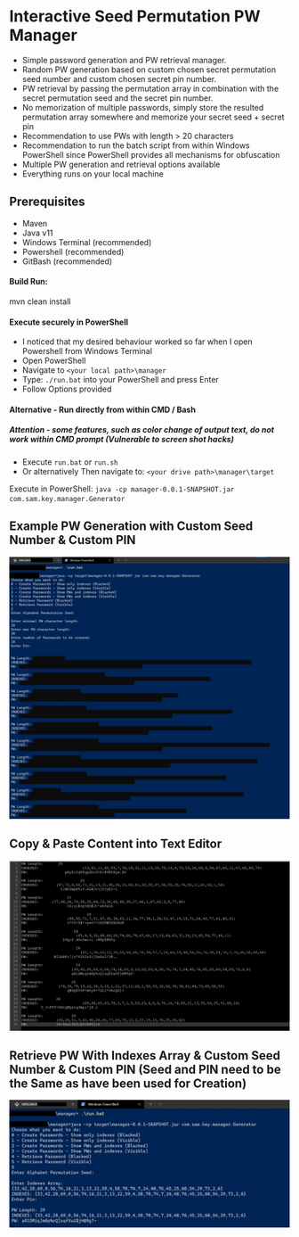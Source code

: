 # Interactive Seed Permutation PW Manager

- Simple password generation and PW retrieval manager.
- Random PW generation based on custom chosen secret permutation seed number and custom chosen secret pin number.
- PW retrieval by passing the permutation array in combination with the secret permutation seed and the secret pin number.
- No memorization of multiple passwords, simply store the resulted permutation array somewhere and memorize your secret seed + secret pin
- Recommendation to use PWs with length > 20 characters
- Recommendation to run the batch script from within Windows PowerShell since PowerShell provides all mechanisms for obfuscation
- Multiple PW generation and retrieval options available
- Everything runs on your local machine

## Prerequisites

- Maven
- Java v11
- Windows Terminal (recommended)
- Powershell (recommended)
- GitBash (recommended)

#### Build Run:

mvn clean install

#### Execute securely in PowerShell

- I noticed that my desired behaviour worked so far when I open Powershell from Windows Terminal
- Open PowerShell
- Navigate to `<your local path>\manager`
- Type: `./run.bat` into your PowerShell and press Enter
- Follow Options provided

#### Alternative - Run directly from within CMD / Bash

##### Attention - some features, such as color change of output text, do not work within CMD prompt (Vulnerable to screen shot hacks)

- Execute `run.bat` or `run.sh`
- Or alternatively
  Then navigate to:
  `<your drive path>\manager\target`

Execute in PowerShell:
`java -cp manager-0.0.1-SNAPSHOT.jar com.sam.key.manager.Generator`

## Example PW Generation with Custom Seed Number & Custom PIN

![Index Generation](/misc/00_pw_generation.jpg "Masked PW and Index Generation")

## Copy & Paste Content into Text Editor

![Index Generation](/misc/01_pw_unmasked.jpg "Copy and Paste Content into Text Editor")

## Retrieve PW With Indexes Array & Custom Seed Number & Custom PIN (Seed and PIN need to be the Same as have been used for Creation)
![Index Generation](/misc/02_pw_retrieve.jpg "Copy and Paste Content into Text Editor")
